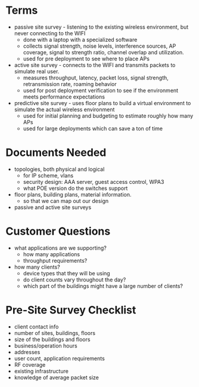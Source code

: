 # Terms
- passive site survey - listening to the existing wireless environment, but never connecting to the WIFI
	- done with a laptop with a specialized software
	- collects signal strength, noise levels, interference sources, AP coverage, signal to strength ratio, channel overlap and utilization.
	- used for pre deployment to see where to place APs
- active site survey - connects to the WIFI and transmits packets to simulate real user.
	- measures throughput, latency, packet loss, signal strength, retransmission rate, roaming behavior
	- used for post deployment verification to see if the environment meets performance expectations
- predictive site survey - uses floor plans to build a virtual environment to simulate the actual wireless environment
	- used for initial planning and budgeting to estimate roughly how many APs
	- used for large deployments which can save a ton of time

# Documents Needed
- topologies, both physical and logical
	- for IP scheme, vlans
	- security design: AAA server, guest access control, WPA3
	- what POE version do the switches support
- floor plans, building plans, material information.
	- so that we can map out our design
- passive and active site surveys

# Customer Questions
- what applications are we supporting?
	- how many applications
	- throughput requirements?
- how many clients?
	- device types that they will be using
	- do client counts vary throughout the day?
	- which part of the buildings might have a large number of clients?

# Pre-Site Survey Checklist
- client contact info
- number of sites, buildings, floors
- size of the buildings and floors
- business/operation hours
- addresses
- user count, application requirements
- RF coverage
- existing infrastructure
- knowledge of average packet size







